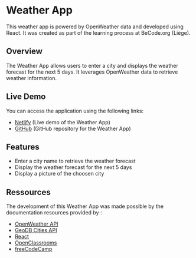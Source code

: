 # Weather App

This weather app is powered by OpenWeather data and developed using React. It was created as part of the learning process at BeCode.org (Liège).

## Overview

The Weather App allows users to enter a city and displays the weather forecast for the next 5 days. It leverages OpenWeather data to retrieve weather information.

## Live Demo

You can access the application using the following links:

- [Netlify](#) (Live demo of the Weather App)
- [GitHub](#) (GitHub repository for the Weather App)

## Features

- Enter a city name to retrieve the weather forecast
- Display the weather forecast for the next 5 days
- Display a picture of the choosen city

## Ressources

The development of this Weather App was made possible by the documentation resources provided by :

- [OpenWeather API](https://openweathermap.org/api)
- [GeoDB Cities API](https://rapidapi.com/wirefreethought/api/geodb-cities/) 
- [React](https://reactjs.org/)
- [OpenClassrooms](https://openclassrooms.com/) 
- [freeCodeCamp](https://www.freecodecamp.org/) 
